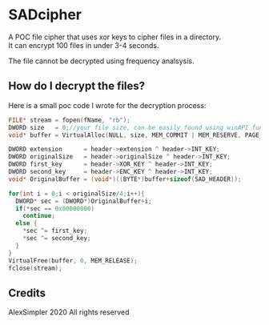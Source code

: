 # SADcipher
A POC file cipher that uses xor keys to cipher files in a directory.<br>
It can encrypt 100 files in under 3-4 seconds.

The file cannot be decrypted using frequency analsysis.

## How do I decrypt the files?

Here is a small poc code I wrote for the decryption process:
```cpp
FILE* stream = fopen(fName, "rb");
DWORD size   = 0;//your file size, can be easily found using winAPI functions
void* buffer = VirtualAlloc(NULL, size, MEM_COMMIT | MEM_RESERVE, PAGE_READWRITE); 

DWORD extension      = header->extension ^ header->INT_KEY;
DWORD originalSize   = header->originalSize ^ header->INT_KEY;
DWORD first_key      = header->XOR_KEY ^ header->INT_KEY;
DWORD second_key     = header->ENC_KEY ^ header->INT_KEY;
void* OriginalBuffer = (void*)((BYTE*)buffer+sizeof(SAD_HEADER));

for(int i = 0;i < originalSize/4;i++){
  DWORD* sec = (DWORD*)OriginalBuffer+i;
  if(*sec == 0x00000000)
    continue;
  else {
    *sec ^= first_key;
    *sec ^= second_key;
  }
}
VirtualFree(buffer, 0, MEM_RELEASE);
fclose(stream);
```
## Credits
AlexSimpler 2020
All rights reserved

